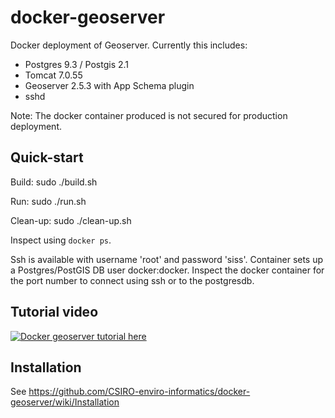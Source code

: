docker-geoserver
================

Docker deployment of Geoserver. Currently this includes:
* Postgres 9.3 / Postgis 2.1
* Tomcat 7.0.55
* Geoserver 2.5.3 with App Schema plugin
* sshd

Note: The docker container produced is not secured for production deployment.

Quick-start
----------
Build:
   sudo ./build.sh


Run:
   sudo ./run.sh

Clean-up:
   sudo ./clean-up.sh

Inspect using `docker ps`.

Ssh is available with username 'root' and password 'siss'. Container sets up a Postgres/PostGIS DB user docker:docker. 
Inspect the docker container for the port number to connect using ssh or to the postgresdb.


Tutorial video
--------------
[![Docker geoserver tutorial here](http://img.youtube.com/vi/Gdi2QPJ-6uQ/0.jpg)](http://www.youtube.com/watch?v=Gdi2QPJ-6uQ)


Installation
------------
See https://github.com/CSIRO-enviro-informatics/docker-geoserver/wiki/Installation


